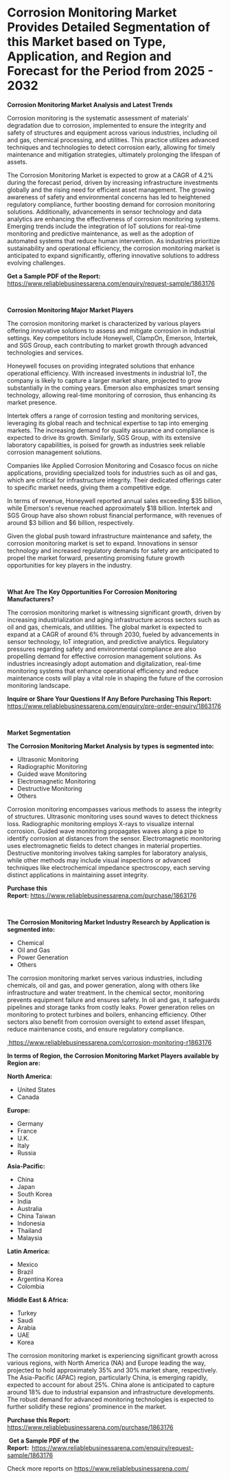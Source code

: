 <p><h1>Corrosion Monitoring Market Provides Detailed Segmentation of this Market based on Type, Application, and Region and Forecast for the Period from 2025 - 2032</h1></p><p><strong>Corrosion Monitoring Market Analysis and Latest Trends</strong></p>
<p><p>Corrosion monitoring is the systematic assessment of materials' degradation due to corrosion, implemented to ensure the integrity and safety of structures and equipment across various industries, including oil and gas, chemical processing, and utilities. This practice utilizes advanced techniques and technologies to detect corrosion early, allowing for timely maintenance and mitigation strategies, ultimately prolonging the lifespan of assets.</p><p>The Corrosion Monitoring Market is expected to grow at a CAGR of 4.2% during the forecast period, driven by increasing infrastructure investments globally and the rising need for efficient asset management. The growing awareness of safety and environmental concerns has led to heightened regulatory compliance, further boosting demand for corrosion monitoring solutions. Additionally, advancements in sensor technology and data analytics are enhancing the effectiveness of corrosion monitoring systems. Emerging trends include the integration of IoT solutions for real-time monitoring and predictive maintenance, as well as the adoption of automated systems that reduce human intervention. As industries prioritize sustainability and operational efficiency, the corrosion monitoring market is anticipated to expand significantly, offering innovative solutions to address evolving challenges.</p></p>
<p><strong>Get a Sample PDF of the Report:&nbsp;</strong> <a href="https://www.reliablebusinessarena.com/enquiry/request-sample/1863176?utm_campaign=1841&utm_medium=2&utm_source=Github&utm_content=ia&utm_term=10032025&utm_id=corrosion-monitoring">https://www.reliablebusinessarena.com/enquiry/request-sample/1863176</a></p>
<p>&nbsp;</p>
<p><strong>Corrosion Monitoring Major Market Players</strong></p>
<p><p>The corrosion monitoring market is characterized by various players offering innovative solutions to assess and mitigate corrosion in industrial settings. Key competitors include Honeywell, ClampOn, Emerson, Intertek, and SGS Group, each contributing to market growth through advanced technologies and services.</p><p>Honeywell focuses on providing integrated solutions that enhance operational efficiency. With increased investments in industrial IoT, the company is likely to capture a larger market share, projected to grow substantially in the coming years. Emerson also emphasizes smart sensing technology, allowing real-time monitoring of corrosion, thus enhancing its market presence.</p><p>Intertek offers a range of corrosion testing and monitoring services, leveraging its global reach and technical expertise to tap into emerging markets. The increasing demand for quality assurance and compliance is expected to drive its growth. Similarly, SGS Group, with its extensive laboratory capabilities, is poised for growth as industries seek reliable corrosion management solutions.</p><p>Companies like Applied Corrosion Monitoring and Cosasco focus on niche applications, providing specialized tools for industries such as oil and gas, which are critical for infrastructure integrity. Their dedicated offerings cater to specific market needs, giving them a competitive edge.</p><p>In terms of revenue, Honeywell reported annual sales exceeding $35 billion, while Emerson's revenue reached approximately $18 billion. Intertek and SGS Group have also shown robust financial performance, with revenues of around $3 billion and $6 billion, respectively.</p><p>Given the global push toward infrastructure maintenance and safety, the corrosion monitoring market is set to expand. Innovations in sensor technology and increased regulatory demands for safety are anticipated to propel the market forward, presenting promising future growth opportunities for key players in the industry.</p></p>
<p>&nbsp;</p>
<p><strong>What Are The Key Opportunities For Corrosion Monitoring Manufacturers?</strong></p>
<p><p>The corrosion monitoring market is witnessing significant growth, driven by increasing industrialization and aging infrastructure across sectors such as oil and gas, chemicals, and utilities. The global market is expected to expand at a CAGR of around 6% through 2030, fueled by advancements in sensor technology, IoT integration, and predictive analytics. Regulatory pressures regarding safety and environmental compliance are also propelling demand for effective corrosion management solutions. As industries increasingly adopt automation and digitalization, real-time monitoring systems that enhance operational efficiency and reduce maintenance costs will play a vital role in shaping the future of the corrosion monitoring landscape.</p></p>
<p><strong>Inquire or Share Your Questions If Any Before Purchasing This Report:</strong> <a href="https://www.reliablebusinessarena.com/enquiry/pre-order-enquiry/1863176?utm_campaign=1841&utm_medium=2&utm_source=Github&utm_content=ia&utm_term=10032025&utm_id=corrosion-monitoring">https://www.reliablebusinessarena.com/enquiry/pre-order-enquiry/1863176</a></p>
<p>&nbsp;</p>
<p><strong>Market Segmentation</strong></p>
<p><strong>The Corrosion Monitoring Market Analysis by types is segmented into:</strong></p>
<p><ul><li>Ultrasonic Monitoring</li><li>Radiographic Monitoring</li><li>Guided wave Monitoring</li><li>Electromagnetic Monitoring</li><li>Destructive Monitoring</li><li>Others</li></ul></p>
<p><p>Corrosion monitoring encompasses various methods to assess the integrity of structures. Ultrasonic monitoring uses sound waves to detect thickness loss. Radiographic monitoring employs X-rays to visualize internal corrosion. Guided wave monitoring propagates waves along a pipe to identify corrosion at distances from the sensor. Electromagnetic monitoring uses electromagnetic fields to detect changes in material properties. Destructive monitoring involves taking samples for laboratory analysis, while other methods may include visual inspections or advanced techniques like electrochemical impedance spectroscopy, each serving distinct applications in maintaining asset integrity.</p></p>
<p><strong>Purchase this Report:&nbsp;</strong><a href="https://www.reliablebusinessarena.com/purchase/1863176?utm_campaign=1841&utm_medium=2&utm_source=Github&utm_content=ia&utm_term=10032025&utm_id=corrosion-monitoring">https://www.reliablebusinessarena.com/purchase/1863176</a></p>
<p>&nbsp;</p>
<p><strong>The Corrosion Monitoring Market Industry Research by Application is segmented into:</strong></p>
<p><ul><li>Chemical</li><li>Oil and Gas</li><li>Power Generation</li><li>Others</li></ul></p>
<p><p>The corrosion monitoring market serves various industries, including chemicals, oil and gas, and power generation, along with others like infrastructure and water treatment. In the chemical sector, monitoring prevents equipment failure and ensures safety. In oil and gas, it safeguards pipelines and storage tanks from costly leaks. Power generation relies on monitoring to protect turbines and boilers, enhancing efficiency. Other sectors also benefit from corrosion oversight to extend asset lifespan, reduce maintenance costs, and ensure regulatory compliance.</p></p>
<p><a href="https://www.reliablebusinessarena.com/corrosion-monitoring-r1863176?utm_campaign=1841&utm_medium=2&utm_source=Github&utm_content=ia&utm_term=10032025&utm_id=corrosion-monitoring">&nbsp;https://www.reliablebusinessarena.com/corrosion-monitoring-r1863176</a></p>
<p><strong>In terms of Region, the Corrosion Monitoring Market Players available by Region are:</strong></p>
<p>
    <p> <strong> North America: </strong>
        <ul>
            <li>United States</li>
            <li>Canada</li>
        </ul>
        </p> 
    <p> <strong> Europe: </strong>
        <ul>
            <li>Germany</li>
            <li>France</li>
            <li>U.K.</li>
            <li>Italy</li>
            <li>Russia</li>
        </ul>
        </p> 
    <p> <strong> Asia-Pacific: </strong>
        <ul>
            <li>China</li>
            <li>Japan</li>
            <li>South Korea</li>
            <li>India</li>
            <li>Australia</li>
            <li>China Taiwan</li>
            <li>Indonesia</li>
            <li>Thailand</li>
            <li>Malaysia</li>
        </ul>
        </p> 
    <p> <strong> Latin America: </strong>
        <ul>
            <li>Mexico</li>
            <li>Brazil</li>
            <li>Argentina Korea</li>
            <li>Colombia</li>
        </ul>
        </p> 
    <p> <strong> Middle East & Africa: </strong>
        <ul>
            <li>Turkey</li>
            <li>Saudi</li>
            <li>Arabia</li>
            <li>UAE</li>
            <li>Korea</li>
        </ul>
    </p>
    </p>
<p><p>The corrosion monitoring market is experiencing significant growth across various regions, with North America (NA) and Europe leading the way, projected to hold approximately 35% and 30% market share, respectively. The Asia-Pacific (APAC) region, particularly China, is emerging rapidly, expected to account for about 25%. China alone is anticipated to capture around 18% due to industrial expansion and infrastructure developments. The robust demand for advanced monitoring technologies is expected to further solidify these regions' prominence in the market.</p></p>
<p><strong>Purchase this Report: </strong><a href="https://www.reliablebusinessarena.com/purchase/1863176?utm_campaign=1841&utm_medium=2&utm_source=Github&utm_content=ia&utm_term=10032025&utm_id=corrosion-monitoring">https://www.reliablebusinessarena.com/purchase/1863176</a></p>
<p>&nbsp;<strong>Get a Sample PDF of the Report:&nbsp;&nbsp;</strong><a href="https://www.reliablebusinessarena.com/enquiry/request-sample/1863176?utm_campaign=1841&utm_medium=2&utm_source=Github&utm_content=ia&utm_term=10032025&utm_id=corrosion-monitoring">https://www.reliablebusinessarena.com/enquiry/request-sample/1863176</a></p>
<p><strong></strong></p>
<p>Check more reports on <a href="https://www.reliablebusinessarena.com/?utm_campaign=1841&utm_medium=2&utm_source=Github&utm_content=ia&utm_term=10032025&utm_id=corrosion-monitoring">https://www.reliablebusinessarena.com/</a></p>